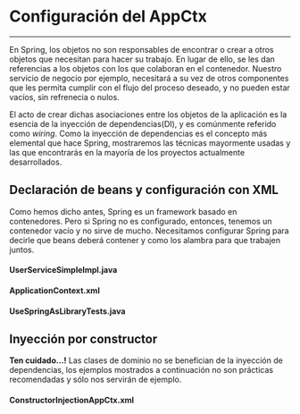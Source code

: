 # Configuración del AppCtx

---

En Spring, los objetos no son responsables de encontrar o crear a otros objetos que necesitan para hacer su trabajo. En lugar de ello, se les dan referencias a los objetos con los que colaboran en el contenedor. Nuestro servicio de negocio por ejemplo, necesitará a su vez de otros componentes que les permita cumplir con el flujo del proceso deseado, y no pueden estar vacíos, sin refrenecia o nulos. 

El acto de crear dichas asociaciones entre los objetos de la aplicación es la esencia de la inyección de dependencias(DI), y es comúnmente referido como _wiring_. Como la inyección de dependencias es el concepto más elemental que hace Spring, mostraremos las técnicas mayormente usadas y las que encontrarás en la mayoría de los proyectos actualmente desarrollados.

## Declaración de beans y configuración con XML

Como hemos dicho antes, Spring es un framework basado en contenedores. Pero si Spring no es configurado, entonces, tenemos un contenedor vacío y no sirve de mucho. Necesitamos configurar Spring para decirle que beans deberá contener y como los alambra para que trabajen juntos.

<div class="row">
  <div class="col-md-6">
    <h4><i class="icon-file"></i> UserServiceSimpleImpl.java</h4>
    <script type="syntaxhighlighter" class="brush: java"><![CDATA[
package com.makingdevs.practica4;

import com.makingdevs.model.User;
import com.makingdevs.services.UserService;

public class UserServiceSimpleImpl implements UserService {

  // Not implemented methods, yet...

}
    </script>
  </div>
  <div class="col-md-6">
    <h4><i class="icon-file"></i> ApplicationContext.xml</h4>
    <script type="syntaxhighlighter" class="brush: xml"><![CDATA[
<?xml version="1.0" encoding="UTF-8"?>
<beans xmlns="http://www.springframework.org/schema/beans"
  xmlns:xsi="http://www.w3.org/2001/XMLSchema-instance"
  xsi:schemaLocation="http://www.springframework.org/schema/beans http://www.springframework.org/schema/beans/spring-beans.xsd">
  
  <bean id="userService" class="com.makingdevs.practica4.UserServiceSimpleImpl">
  </bean>

</beans>
    </script>
  </div>
</div>

<div class="row">
  <div class="col-md-12">
    <h4><i class="icon-file"></i> UseSpringAsLibraryTests.java</h4>
    <script type="syntaxhighlighter" class="brush: java"><![CDATA[
package com.makingdevs.practica4;

import static org.junit.Assert.*;

import org.junit.Test;
import org.springframework.beans.factory.BeanFactory;
import org.springframework.beans.factory.xml.XmlBeanFactory;
import org.springframework.context.ApplicationContext;
import org.springframework.context.support.ClassPathXmlApplicationContext;
import org.springframework.core.io.ClassPathResource;
import org.springframework.core.io.Resource;

import com.makingdevs.services.UserService;

public class UseSpringAsLibraryTests {

  @Test
  public void useSpringWithBeanFactory() {
    Resource resource = new ClassPathResource("com/makingdevs/practica4/ApplicationContext.xml");
    BeanFactory beanFactory = new XmlBeanFactory(resource);
    UserService userService = (UserService)beanFactory.getBean("userService");
    assertNotNull(userService);
  }
  
  @Test
  public void useSpringWithAppCtx() {
    ApplicationContext appCtx = new ClassPathXmlApplicationContext("com/makingdevs/practica4/ApplicationContext.xml");
    UserService userService = (UserService)appCtx.getBean("userService");
    assertNotNull(userService);
  }
  
  @Test
  public void useSpringWithAppCtxByType() {
    ApplicationContext appCtx = new ClassPathXmlApplicationContext("com/makingdevs/practica4/ApplicationContext.xml");
    UserService userService = appCtx.getBean(UserService.class);
    assertNotNull(userService);
  }

}
    </script>
  </div>
</div>

## Inyección por constructor

<div class="alert alert-danger">
  <strong><i class="icon-terminal"></i> Ten cuidado...!</strong> Las clases de dominio no se benefician de la inyección de dependencias, los ejemplos mostrados a continuación no son prácticas recomendadas y sólo nos servirán de ejemplo.
</div>

<div class="row">
  <div class="col-md-6">
    <h4><i class="icon-file"></i> ConstructorInjectionAppCtx.xml</h4>
    <script type="syntaxhighlighter" class="brush: java"><![CDATA[

    </script>
  </div>
  <div class="col-md-6">
    <h4><i class="icon-file"></i> ConstructorInjectionTest.java</h4>
    <script type="syntaxhighlighter" class="brush: xml"><![CDATA[

    </script>
  </div>
</div>

## Inyecciones por setter

<div class="alert alert-info">
  <strong><i class="icon-terminal"></i> Nuestra recomendación...!</strong> Usa mayormente la inyección por setters, pues es díficil de mantener una clase con un constructor y varios parámetros por inyectar.
</div>


### Namespaces 


## Configuración con Anotaciones


## Configuración con JavaConfig


## Configuración con Groovy


## Spring Expression Language

